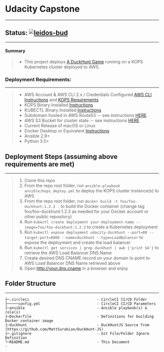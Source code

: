 # Udacity Capstone
------------
## Status: [![leidos-bud](https://circleci.com/gh/leidos-bud/capstone.svg?style=svg)]()
------------

#### Summary
>- This project deploys [A DuckHunt Game](https://github.com/MattSurabian/DuckHunt-JS) running on a KOPS Kubernetes cluster deployed to AWS.

### Deployment Requirements:
------------
>- AWS Account & AWS CLI 2.x / Credentials Configured [AWS CLI Instructions](https://docs.aws.amazon.com/cli/latest/userguide/cli-chap-welcome.html) and [KOPS Requirements](https://kubernetes.io/docs/setup/production-environment/tools/kops/#before-you-begin)
>- KOPS Binary Installed [Instructions](https://kubernetes.io/docs/setup/production-environment/tools/kops/#1-5-install-kops)
>- KUBECTL Binary Installed [Instructions](https://kubernetes.io/docs/tasks/tools/)
>- Subdomain hosted in AWS Route53 -- see instructions [HERE](https://kubernetes.io/docs/setup/production-environment/tools/kops/#2-5-create-a-route53-domain-for-your-cluster)
>- AWS S3 Bucket for cluster state -- see instructions [HERE](https://kubernetes.io/docs/setup/production-environment/tools/kops/#3-5-create-an-s3-bucket-to-store-your-clusters-state)
>- Current Release of macOS or Linux
>- Docker Desktop or Equivalent [Instructions](https://docs.docker.com/engine/install/binaries/)
>- Ansible 2.9+
>- Python 3.5+

## Deployment Steps (assuming above requirements are met)
------------
>1. Clone this repo
>2. From the repo root folder, run `ansible-playbook ansible/kops_deploy.yml` to deploy the KOPS cluster instance(s) to AWS
>3. From the repo root folder, run `docker build -t foo/foo-duckhunt:1.2.3 .` to build the Docker container (change tag foo/foo-duckhunt:1.2.3 as needed for your Docker account or other public repository)
>4. Run `kubectl create deployment your-deployment-name --image=foo/foo-duckhunt:1.2.3` to create a Kubernetes deployment
>5. Run `kubectl expose deployment udacity-duckhunt --port=80 --target-port=8080 --name=duckhunt --type=LoadBalancer` to expose the deployment and create the load balancer
>6. Run `kubectl get services | grep duckhunt | awk {'print $4'}` to retrieve the AWS Load Balancer DNS Name
>7. Create desired DNS CNAME record on your domain to point to AWS Load Balancer DNS Name retrieved above
>8. Open http://your.dns.cname in a browser and enjoy

## Folder Structure
------------
```
├─.circleci                               - CircleCI CI/CD Folder
├─────config.yml                          - CircleCI CI/CD Parameters
├─ansible                                 - Ansible playbook(s) & role(s)
├─Dockerfile                              - Definitions for building Docker container image
├─duckhunt                                - DuckHuntJS Source from (https://github.com/MattSurabian/DuckHunt-JS)
├─.gitignore                              - Git File/Folder Ignore Definition
└─README.md                               - This Document                                       - 
```
